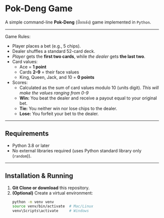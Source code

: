 # Pok-Deng Game

A simple command-line **Pok-Deng** (ป๊อกเด้ง) game implemented in `Python`. 
___ 
Game Rules:
- Player places a bet (e.g., 5 chips).
- Dealer shuffles a standard 52-card deck.
- *Player* gets the **first two cards**, while *the dealer* gets **the last two**.
- Card values:
  - Ace = **1 point**
  - Cards **2–9** = their face values
  - King, Queen, Jack, and 10 = **0 points**
- Scores:
    - Calculated as the sum of card values modulo 10 (units digit). *This will make the values ranging from 0-9*
    - **Win:** You beat the dealer and receive a payout equal to your original bet.
    - **Tie:** You neither win nor lose chips to the dealer.
    - **Lose:** You forfeit your bet to the dealer.
---

## Requirements
- Python 3.8 or later  
- No external libraries required (uses Python standard library only (`random`)).

---

## Installation & Running

1. **Git Clone or download** this repository.
2. **(Optional)** Create a virtual environment:
   ```bash
   python -m venv venv
   source venv/bin/activate  # Mac/Linux
   venv\Scripts\activate     # Windows
